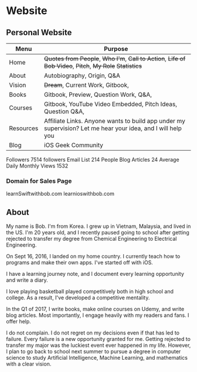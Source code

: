 # Website

## Personal Website

 | Menu |  Purpose |
 |--------|-----------|
 | Home |  ~~Quotes from People~~, ~~Who I'm~~, ~~Call to Action~~, ~~Life of Bob Video~~, ~~Pitch~~, ~~My Role~~ ~~Statistics~~ |
 | About | Autobiography, Origin,  Q&A |
 | Vision | ~~Dream~~, Current Work, Gitbook,   |
 | Books | Gitbook, Preview, Question Work, Q&A,  |
 | Courses | Gitbook, YouTube Video Embedded, Pitch Ideas, Question  Q&A,  |
 | Resources | Affiliate Links. Anyone wants to build app under my supervision? Let me hear your idea, and I will help you |
 |  Blog |  iOS Geek Community  |

Followers 7514 followers
Email List 214 People
Blog Articles 24
Average Daily Monthly Views 1532

### Domain for Sales Page
learnSwiftwithbob.com
learnioswithbob.com

## About
My name is Bob. I'm from Korea. I grew up in Vietnam, Malaysia, and lived in the US. I'm 20 years old, and I recently paused going to school after getting rejected to transfer my degree from Chemical Engineering to Electrical Engineering.

On Sept 16, 2016, I landed on my home country. I currently teach how to programs and make their own apps. I've started off with iOS.

I have a learning journey note, and I document every learning opportunity and write a diary.

I love playing basketball played competitively both in high school and college. As a result, I've developed a competitive mentality.

In the Q1 of 2017, I write books, make online courses on Udemy, and write blog articles. Most importantly, I engage heavily with my readers and fans. I offer help.

I do not complain. I do not regret on my decisions even if that has led to failure. Every failure is a new opportunity granted for me. Getting rejected to transfer my major was the luckiest event ever happened in my life. However, I plan to go back to school next summer to pursue a degree in computer science to study Artificial Intelligence, Machine Learning, and mathematics with a clear vision.

